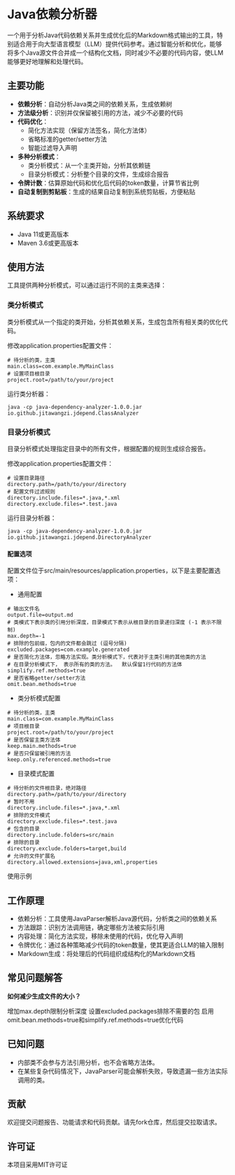 # Java依赖分析器

一个用于分析Java代码依赖关系并生成优化后的Markdown格式输出的工具，特别适合用于向大型语言模型（LLM）提供代码参考。通过智能分析和优化，能够将多个Java源文件合并成一个结构化文档，同时减少不必要的代码内容，使LLM能够更好地理解和处理代码。

## 主要功能

- **依赖分析**：自动分析Java类之间的依赖关系，生成依赖树
- **方法级分析**：识别并仅保留被引用的方法，减少不必要的代码
- **代码优化**：
  - 简化方法实现（保留方法签名，简化方法体）
  - 省略标准的getter/setter方法
  - 智能过滤导入声明
- **多种分析模式**：
  - 类分析模式：从一个主类开始，分析其依赖链
  - 目录分析模式：分析整个目录的文件，生成综合报告
- **令牌计数**：估算原始代码和优化后代码的token数量，计算节省比例
- **自动复制到剪贴板**：生成的结果自动复制到系统剪贴板，方便粘贴

## 系统要求

- Java 11或更高版本
- Maven 3.6或更高版本

## 使用方法
工具提供两种分析模式，可以通过运行不同的主类来选择：


### 类分析模式
类分析模式从一个指定的类开始，分析其依赖关系，生成包含所有相关类的优化代码。

修改application.properties配置文件：

```
# 待分析的类，主类
main.class=com.example.MyMainClass
# 设置项目根目录
project.root=/path/to/your/project
```
运行类分析器：
```
java -cp java-dependency-analyzer-1.0.0.jar io.github.jitawangzi.jdepend.ClassAnalyzer
```
### 目录分析模式
目录分析模式处理指定目录中的所有文件，根据配置的规则生成综合报告。

修改application.properties配置文件：
```
# 设置目录路径
directory.path=/path/to/your/directory
# 配置文件过滤规则
directory.include.files=*.java,*.xml
directory.exclude.files=*.test.java
```
运行目录分析器：

```
java -cp java-dependency-analyzer-1.0.0.jar io.github.jitawangzi.jdepend.DirectoryAnalyzer
```
#### 配置选项

配置文件位于src/main/resources/application.properties，以下是主要配置选项：

- 通用配置
```
# 输出文件名
output.file=output.md
# 类模式下表示类的引用分析深度，目录模式下表示从根目录的目录递归深度 (-1 表示不限制)
max.depth=-1
# 排除的包前缀，包内的文件都会跳过 (逗号分隔)
excluded.packages=com.example.generated
# 是否简化方法体，忽略方法实现。类分析模式下，代表对于主类引用的其他类的方法
# 在目录分析模式下， 表示所有的类的方法。  默认保留1行代码的方法体
simplify.ref.methods=true
# 是否省略getter/setter方法
omit.bean.methods=true
```
- 类分析模式配置
```
# 待分析的类，主类
main.class=com.example.MyMainClass
# 项目根目录
project.root=/path/to/your/project
# 是否保留主类方法体
keep.main.methods=true
# 是否只保留被引用的方法
keep.only.referenced.methods=true
```
- 目录模式配置
```
# 待分析的文件根目录，绝对路径
directory.path=/path/to/your/directory
# 暂时不用
directory.include.files=*.java,*.xml
# 排除的文件模式
directory.exclude.files=*.test.java
# 包含的目录
directory.include.folders=src/main
# 排除的目录
directory.exclude.folders=target,build
# 允许的文件扩展名
directory.allowed.extensions=java,xml,properties
```

使用示例

## 工作原理
- 依赖分析：工具使用JavaParser解析Java源代码，分析类之间的依赖关系
- 方法跟踪：识别方法调用链，确定哪些方法被实际引用
- 内容处理：简化方法实现，移除未使用的代码，优化导入声明
- 令牌优化：通过各种策略减少代码的token数量，使其更适合LLM的输入限制
- Markdown生成：将处理后的代码组织成结构化的Markdown文档

## 常见问题解答
**如何减少生成文件的大小？**

增加max.depth限制分析深度
设置excluded.packages排除不需要的包
启用omit.bean.methods=true和simplify.ref.methods=true优化代码


## 已知问题
- 内部类不会参与方法引用分析，也不会省略方法体。
- 在某些复杂代码情况下，JavaParser可能会解析失败，导致遗漏一些方法实际调用的类。

## 贡献
欢迎提交问题报告、功能请求和代码贡献。请先fork仓库，然后提交拉取请求。

## 许可证
本项目采用MIT许可证

